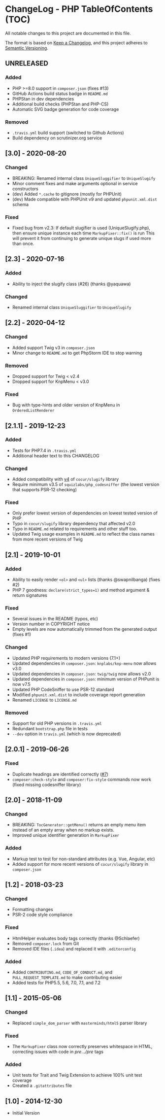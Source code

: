 # ChangeLog - PHP TableOfContents (TOC)
All notable changes to this project are documented in this file.

The format is based on [Keep a Changelog](https://keepachangelog.com/en/1.0.0/),
and this project adheres to [Semantic Versioning](https://semver.org/spec/v2.0.0.html).

## UNRELEASED
### Added
- PHP >=8.0 support in `composer.json` (fixes #13)
- GitHub Actions build status badge in `README.md`
- PHPStan in dev dependencies
- Additional build checks (PHPStan and PHP-CS)
- Automatic SVG badge generation for code coverage

### Removed
- `.travis.yml` build support (switched to Github Actions)
- Build dependency on scrutinizer.org service

## [3.0] - 2020-08-20
### Changed
- BREAKING: Renamed internal class `UniqueSluggifier` to `UniqueSlugify`
- Minor comment fixes and make arguments optional in service constructors
- (dev) Added `*.cache` to gitignore (mostly for PHPUnit)
- (dev) Made compatible with PHPUnit v9 and updated `phpunit.xml.dist` schema

### Fixed
- Fixed bug from v2.3: If default slugifier is used (UniqueSlugify.php), then ensure unique instance each time `MarkupFixer::fix()` is run
  This will prevent it from continuing to generate unique slugs if used more than once.

## [2.3] - 2020-07-16
### Added
- Ability to inject the slugify class (#26) (thanks @yaquawa)

### Changed
- Renamed internal class `UniqueSluggifier` to `UniqueSlugify`

## [2.2] - 2020-04-12
### Changed
- Added support Twig v3 in `composer.json`
- Minor change to `README.md` to get PhpStorm IDE to stop warning

### Removed
- Dropped support for Twig < v2.4
- Dropped support for KnpMenu < v3.0

### Fixed
- Bug with type-hints and older version of KnpMenu in `OrderedListRenderer`

## [2.1.1] - 2019-12-23
### Added
- Tests for PHP7.4 in `.travis.yml`
- Additional header text to this CHANGELOG

### Changed
- Added compatibility with [v4](https://github.com/cocur/slugify/releases/tag/v4.0.0) of `cocur/slugify` library
- Require minimum v3.5 of `squizlabs/php_codesniffer` (the lowest version that supports PSR-12 checking)

### Fixed
- Only prefer lowest version of dependencies on lowest tested version of PHP
- Typo in `cocur/slugify` library dependency that affected v2.0
- Typo in `README.md` related to requirements and other stuff too.
- Updated Twig usage examples in `README.md` to reflect the class names from more recent versions of Twig

## [2.1] - 2019-10-01
### Added
- Ability to easily render `<ol>` and `<ul>` lists (thanks @swapnilbanga) (fixes #2)
- PHP 7 goodness: `declare(strict_types=1)` and method argument & return signatures

### Fixed
- Several issues in the README (typos, etc)
- Version number in COPYRIGHT notice
- Empty levels are now automatically trimmed from the generated output (fixes #1) 

### Changed
- Updated PHP requirements to modern versions (7.1+)
- Updated dependencies in `composer.json`: `knplabs/knp-menu` now allows v3.0
- Updated dependencies in `composer.json`: `twig/twig` now allows v2.0
- Updated dependencies in `composer.json`: minimum version of PHPunit is now v7.5
- Updated PHP CodeSniffer to use PSR-12 standard
- Modified `phpunit.xml.dist` to include coverage report generation 
- Renamed `LICENSE` to `LICENSE.md`

### Removed
- Support for old PHP versions in `.travis.yml`
- Redundant `bootstrap.php` file in tests
- `--dev` option in `travis.yml` (which is now deprecated) 

## [2.0.1] - 2019-06-26
### Fixed
- Duplicate headings are identified correctly ([#7](https://github.com/caseyamcl/toc/issues/7))
- `composer:check-style` and `composer:fix-style` commands now work (fixed missing codesniffer library) 

## [2.0] - 2018-11-09
### Changed
- BREAKING: `TocGenerator::getMenu()` returns an empty menu item instead of an empty array when no
  markup exists.
- Improved unique identifier generation in `MarkupFixer`
### Added
- Markup test to test for non-standard attributes (e.g. Vue, Angular, etc)
- Added support for more recent versions of `cocur/slugify` library in `composer.json`

## [1.2] - 2018-03-23
### Changed
- Formatting changes
- PSR-2 code style compliance
### Fixed
- HtmlHelper evaluates body tags correctly (thanks @Schlaefer)
- Removed `composer.lock` from Git
- Removed IDE files (`.idea`) and replaced it with `.editorconfig`
### Added
- Added `CONTRIBUTING.md`, `CODE_OF_CONDUCT.md`, and `PULL_REQUEST_TEMPLATE.md` to make contributing easier
- Added tests for PHP5.5, 5.6, 7.0, 7.1, and 7.2

## [1.1] - 2015-05-06
### Changed
- Replaced `simple_dom_parser` with `masterminds/html5` parser library
### Fixed
- The `MarkupFixer` class now correctly preserves whitespace in HTML, correcting issues with code in *pre*...*/pre* tags
### Added
- Unit tests for Trait and Twig Extension to achieve 100% unit test coverage
- Created a `.gitattributes` file

## [1.0] - 2014-12-30
- Initial Version
